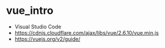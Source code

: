 # vue_intro

- Visual Studio Code 
- https://cdnjs.cloudflare.com/ajax/libs/vue/2.6.10/vue.min.js
- https://vuejs.org/v2/guide/
